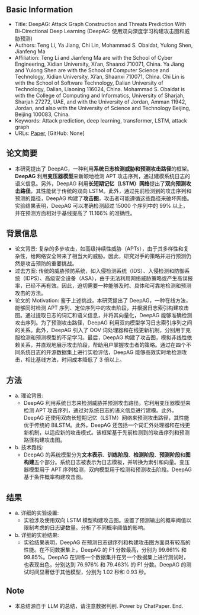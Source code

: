 ## Basic Information

- Title: DeepAG: Attack Graph Construction and Threats Prediction With Bi-Directional Deep Learning (DeepAG: 使用双向深度学习构建攻击图和威胁预测)
- Authors: Teng Li, Ya Jiang, Chi Lin, Mohammad S. Obaidat, Yulong Shen, Jianfeng Ma
- Affiliation: Teng Li and Jianfeng Ma are with the School of Cyber Engineering, Xidian University, Xi’an, Shaanxi 710071, China. Ya Jiang and Yulong Shen are with the School of Computer Science and Technology, Xidian University, Xi’an, Shaanxi 710071, China. Chi Lin is with the School of Software Technology, Dalian University of Technology, Dalian, Liaoning 116024, China. Mohammad S. Obaidat is with the College of Computing and Informatics, University of Sharjah, Sharjah 27272, UAE, and with the University of Jordan, Amman 11942, Jordan, and also with the University of Science and Technology Beijing, Beijing 100083, China.
- Keywords: Attack prediction, deep learning, transformer, LSTM, attack graph
- URLs: [Paper](https://ieeexplore.ieee.org/document/9607407), [GitHub: None]

## 论文简要

- 本研究提出了 DeepAG，一种利用**系统日志检测威胁和预测攻击路径**的框架。**DeepAG** 利用**变压器模型**来新颖地检测 APT 攻击序列，通过建模系统日志的语义信息。另外，DeepAG 利用**长短期记忆（LSTM）网络**提出了**双向预测攻击路径**，其性能优于传统的双向 LSTM。此外，通过先前检测到的攻击序列和预测的路径，DeepAG 构建了**攻击图**，攻击者可能遵循这些路径来破坏网络。实验结果表明，DeepAG 可以准确检测超过 15000 个序列中的 99% 以上，并在预测方面相对于基线提高了 11.166% 的准确性。

## 背景信息

- 论文背景: 复杂的多步攻击，如高级持续性威胁（APTs），由于其多样性和复杂性，给网络安全带来了相当大的威胁。因此，研究对手的策略并进行预测仍然是攻击预防的重要挑战。
- 过去方案: 传统的威胁预防系统，如入侵检测系统（IDS）、入侵检测和防御系统（IDPS）、高级安全设备（ASA），由于无法利用网络威胁策略或产生高误报率，已经不再有效。因此，迫切需要一种能够及时、具体和可靠地检测和预测攻击的方法。
- 论文的 Motivation: 鉴于上述挑战，本研究提出了 DeepAG，一种在线方法，能够同时检测 APT 序列、定位序列中的攻击阶段，并根据日志索引构建攻击图。通过提取日志的词汇和语义信息，并将其向量化，DeepAG 能够准确检测攻击序列。为了预测攻击路径，DeepAG 利用双向模型学习日志索引序列之间的关系。此外，DeepAG 引入了 OOV 词处理器和在线更新机制，分别用于克服检测和预测模型的不足学习。最后，DeepAG 构建了攻击图，模拟非线性依赖关系，并直观地展示攻击阶段，帮助用户掌握攻击者的策略。通过在四个不同系统日志的开源数据集上进行实验评估，DeepAG 能够高效实时地检测攻击，相比基线方法，时间成本降低了 3 倍以上。

## 方法

- a. 理论背景:
    - DeepAG 利用系统日志来检测威胁并预测攻击路径。它利用变压器模型来检测 APT 攻击序列，通过对系统日志的语义信息进行建模。此外，DeepAG 还使用双向长短期记忆（LSTM）网络来预测攻击路径，其性能优于传统的 BiLSTM。此外，DeepAG 还包括一个词汇外处理器和在线更新机制，以适应新的攻击模式。该框架基于先前检测到的攻击序列和预测路径构建攻击图。
- b. 技术路线:
    - DeepAG 的系统模型分为**文本表示**、**训练阶段**、**检测阶段**、**预测阶段**和**图构建**五个部分。系统日志被表示为日志模板，并转换为索引和向量。变压器模型用于 APT 序列检测，双向模型用于检测和预测攻击阶段。DeepAG 基于条件概率构建攻击图。

## 结果

- a. 详细的实验设置:
    - 实验涉及使用双向 LSTM 模型构建攻击图。设置了预测输出的概率阈值以限制考虑的日志键数量。分析了不同概率阈值的影响。
- b. 详细的实验结果:
    - 实验结果表明，DeepAG 在预测日志键序列和构建攻击图方面具有较高的性能。在不同数据集上，DeepAG 的 F1 分数最高，分别为 99.661% 和 99.85%。DeepAG 在训练一个数据集并在另一个数据集上进行测试时，也表现出色，分别达到 76.976% 和 79.463% 的 F1 分数。DeepAG 的测试时间显著低于其他模型，分别为 1.02 秒和 0.93 秒。

## Note

- 本总结源自于 LLM 的总结，请注意数据判别. Power by ChatPaper. End.
